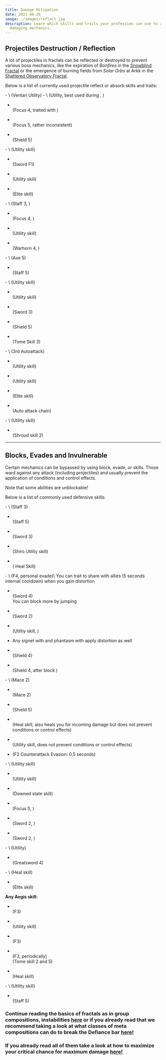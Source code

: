 ```yaml
---
title: Damage Mitigation
date: 2021-08-26
image: ./images/reflect.jpg
description: Learn which skills and traits your profession can use to avoid
  damaging mechanics.
---
```


## Projectiles Destruction / Reflection

A lot of projectiles in fractals can be reflected or destroyed to prevent various boss mechanics, like the expiration of *Bonfires* in the [Snowblind Fractal](fractals/snowblind) or the emergence of burning fields from *Solar Orbs* at Arkk in the [Shattered Observatory Fractal](/fractals/shattered-observatory).

Below is a list of currently used projectile reflect or absorb skills and traits:

<Grid>
<GridItem sm="4">
<Card specialization="Revenant">
-   <Skill name="Protective Solace"/>  <Specialization name="Revenant" disableText/>  \
    (Ventari Utility)

</Card>
</GridItem>

<GridItem sm="4">
<Card specialization="Mesmer">
-   <Skill id="10302"/> <Specialization name="Mesmer" disableText/>   \
    (Utility, best used during <Skill id="29830" disableText/>, <Specialization name="Chronomancer" disableText/>)

-   <Skill id="10186"/> <Specialization name="Mesmer" disableText/>  \
    (Focus 4, traited with <Trait id="751" disableText/>)

-   <Skill id="10282"/> <Specialization name="Mesmer" disableText/>   \
    (Focus 5, rather inconsistent)

-   <Skill id="30643"/> <Specialization name="Chronomancer" disableText/>  \
    (Shield 5)

</Card>
</GridItem>

<GridItem sm="4">
<Card specialization="Warrior">
-   <Skill id="30074"/> <Specialization name="Berserker" disableText/>  \
    (Utility skill)

-   <Skill id="30682"/> <Specialization name="Berserker" disableText/>  \
    (Sword F1)

-   <Skill name="Bladestorm"/> <Specialization name="Spellbreaker" disableText/>  \
    (Utility skill)

-   <Skill id="45333"/> <Specialization name="Spellbreaker" disableText/>  \
    (Elite skill)

</Card>
</GridItem>

<GridItem sm="4">
<Card specialization="Elementalist">
-   <Skill id="5685"/> <Specialization name="Elementalist" disableText/>  \
    (Staff 3, <Skill id="5495" disableText/>)

-   <Skill id="5530"/> <Specialization name="Elementalist" disableText/>  \
    (Focus 4, <Skill id="5494" disableText/>)

-   <Skill id="30432"/> <Specialization name="Tempest" disableText/>  \
    (Utility skill)

-   <Skill id="29453"/> <Specialization name="Tempest" disableText/>  \
    (Warhorn 4, <Skill id="5495" disableText/>)

</Card>
</GridItem>

<GridItem sm="4">
<Card specialization="Ranger">
-   <Skill id="12639"/> <Specialization name="Ranger" disableText/>  \
    (Axe 5)

-   <Skill id="31496"/> <Specialization name="Druid" disableText/>  \
    (Staff 5)

</Card>
</GridItem>

<GridItem sm="4">
<Card specialization="Guardian">
-   <Skill id="9251"/> <Specialization name="Guardian" disableText/>  \
    (Utility skill)

-   <Skill id="41571"/> <Specialization name="Guardian" disableText/>  \
    (Utility skill)

-   <Skill id="9107"/> <Specialization name="Guardian" disableText/>  \
    (Sword 3)

-   <Skill id="9091"/> <Specialization name="Guardian" disableText/>  \
    (Shield 5)

-   <Skill id="42259"/> <Specialization name="Firebrand" disableText/>  \
    (Tome Skill 3)

</Card>
</GridItem>

<GridItem sm="4">
<Card specialization="Thief">
-   <Skill name="Punishing Strikes"/> <Specialization name="Thief" disableText/>  \
    (3rd Autoattack)

-   <Skill id="13065"/> <Specialization name="Thief" disableText/>  \
    (Utility skill)

-   <Skill id="13056"/> <Specialization name="Thief" disableText/>  \
    (Utility skill)

-   <Skill name="Dagger Storm"/> <Specialization name="Thief" disableText/>  \
    (Elite skill)

-   <Skill id="30434"/> <Specialization name="Daredevil" disableText/>  \
    (Auto attack chain)

</Card>
</GridItem>

<GridItem sm="4">
<Card specialization="Necromancer">
-   <Skill name="Corrosive Poison Cloud"/> <Specialization name="Necromancer" disableText/>  \
    (Utility skill)

-   <Skill name="Deaths Charge"/> <Specialization name="Reaper" disableText/>  \
    (Shroud skill 2)

</Card>
</GridItem>
</Grid>

---

## Blocks, Evades and Invulnerable

Certain mechanics can be bypassed by using block, evade, <Effect name="Invulnerability"/> or <Boon name="Aegis"/> skills. Those ward against any attack (including projectiles) and usually prevent the application of conditions and control effects.

<Message>
Note that some abilities are unblockable!
</Message>

Below is a list of commonly used defensive skills:

<Grid>
<GridItem sm="4">
<Card specialization="Revenant">
-   <Skill name="Warding Rift"/>  <Specialization name="Revenant" disableText/>  \
    (Staff 3)

-   <Skill name="Surge of the Mists"/>  <Specialization name="Revenant" disableText/>  \
    (Staff 5)

-   <Skill name="Unrelenting Assault"/>  <Specialization name="Revenant" disableText/>  \
    (Sword 3)

-   <Skill name="Riposting Shadows"/>  <Specialization name="Revenant" disableText/>  \
    (Shiro Utility skill)

-   <Skill name="Infuse Light"/> <Specialization name="Herald" disableText/>  \
    (<Specialization name="Herald"/> Heal Skill)

</Card>
</GridItem>

<GridItem sm="4">
<Card specialization="Mesmer">
-   <Skill id="10192"/> <Specialization name="Mesmer" disableText/>  \
    (F4, personal evade)\
    You can trait <Trait id="1852"/> to share <Boon name="Aegis" disableText/> with allies (5 seconds internal cooldown) when you gain distortion


<!---->

-   <Skill id="10280"/> <Specialization name="Mesmer" disableText/>  \
    (Sword 4)\
    You can block more by jumping

-   <Skill id="10334"/> <Specialization name="Mesmer" disableText/>  \
    (Sword 2)

-   <Skill id="29526"/> <Specialization name="Chronomancer" disableText/>  \
    (Utiltiy skill, <Boon name="Aegis" disableText/>)

-   Any signet with <Trait id="713"/> and phantasm with <Trait id="1866" disableText/> apply distortion as well

-   <Skill id="30769"/> <Specialization name="Chronomancer" disableText/>  \
    (Shield 4)

-   <Skill id="29649"/> <Specialization name="Chronomancer" disableText/>  \
    (Shield 4, after block )

</Card>
</GridItem>

<GridItem sm="4">
<Card specialization="Warrior">
-   <Skill name="Whirlwind Attack"/> <Specialization name="Warrior" disableText/>  \
    (Mace 2)

-   <Skill id="14507"/> <Specialization name="Warrior" disableText/>  \
    (Mace 2)

-   <Skill id="14362"/> <Specialization name="Warrior" disableText/>   \
    (Shield 5)

-   <Skill id="21815"/> <Specialization name="Warrior" disableText/>  \
    (Heal skill, also heals you for incoming damage but does not prevent conditions or control effects)

-   <Skill id="14392"/> <Specialization name="Warrior" disableText/>  \
    (Utility skill, does not prevent conditions or control effects)

-   <Skill id="44165"/> <Specialization name="Spellbreaker" disableText/> (F2  Counterattack Evasion: 0.5 seconds)

</Card>
</GridItem>

<GridItem sm="4">
<Card specialization="Elementalist">
-   <Skill id="5641"/> <Specialization name="Elementalist" disableText/>  \
    (Utility skill)

-   <Skill id="5554"/> <Specialization name="Elementalist" disableText/>  \
    (Utility skill)

-   <Skill id="5564"/> <Specialization name="Elementalist" disableText/>  \
    (Downed state skill)

-   <Skill id="5521"/> <Specialization name="Elementalist" disableText/>  \
    (Focus 5, <Skill id="5495" disableText/>)

-   <Skill name="Riptide" profession="elementalist"/> <Specialization name="Weaver" disableText/>  \
    (Sword 2, <Skill name="Water Attunement" profession="elementalist" disableText/>)

-   <Skill name="Earthen Vortex" profession="elementalist"/> <Specialization name="Weaver" disableText/>  \
    (Sword 2, <Skill name="Earth Attunement" profession="elementalist" disableText/>)

</Card>
</GridItem>

<GridItem sm="4">
<Card specialization="Ranger">
-   <Skill name="Signet of Stone" profession="Ranger"/> <Specialization name="Ranger" disableText/>  \
    (Utility)

-   <Skill name="Counterattack"/> <Specialization name="Ranger" disableText/>  \
    (Greatsword 4)

</Card>
</GridItem>

<GridItem sm="4">
<Card specialization="Guardian">
-   <Skill id="9102"/> <Specialization name="Guardian" disableText/>  \
    (Heal skill)

-   <Skill id="9154"/> <Specialization name="Guardian" disableText/>  \
    (Elite skill)


**Any Aegis skill:**

-   <Skill id="9118"/> <Specialization name="Guardian" disableText/>  \
    (F3)

-   <Skill id="9084"/> <Specialization name="Guardian" disableText/>  \
    (Utility skill)

-   <Skill id="30029"/> <Specialization name="Dragonhunter" disableText/>  \
    (F3)

-   <Skill id="42259"/> <Specialization name="Firebrand" disableText/>  \
    (F3, periodically)\
    (Tome skill 2 and 5)

-   <Skill id="41714"/> <Specialization name="Firebrand" disableText/>  \
    (Heal skill)

</Card>
</GridItem>

<GridItem sm="4">
<Card specialization="Thief">
-   <Skill id="30661"/> <Specialization name="Daredevil" disableText/>  \
    (Utility skill)

-   <Skill id="30597"/> <Specialization name="Daredevil" disableText/>  \
    (Staff 5)

</Card>
</GridItem>
</Grid>

<Divider text="What now?"/>

### Continue reading the basics of fractals as in group compositions, instabilities [here](/guides/fractal-basics) or if you already read that we recommend taking a look at what classes of meta compositions can do to break the Defiance bar [here!](/guides/cc-distribution)

### If you already read all of them take a look at how to maximize your critical chance for maximum damage [here!](/guides/crit-cap)
